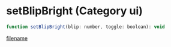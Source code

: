 # setBlipBright (Category ui)

```js
function setBlipBright(blip: number, toggle: boolean): void
```

[filename](setBlipBright_m.md ':include')